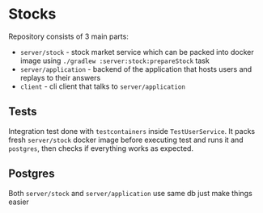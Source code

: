 # Stocks

Repository consists of 3 main parts:

- `server/stock` - stock market service which can be packed into docker image
  using `./gradlew :server:stock:prepareStock` task
- `server/application` - backend of the application that hosts users and replays to their answers
- `client` - cli client that talks to `server/application`

## Tests

Integration test done with `testcontainers` inside `TestUserService`. It packs fresh `server/stock` docker image before
executing test and runs it and `postgres`, then checks if everything works as expected. 

## Postgres

Both `server/stock` and `server/application` use same db just make things easier
